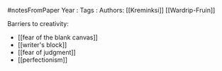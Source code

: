 #notesFromPaper
Year   :
Tags   :
Authors: [[Kreminksi]] [[Wardrip-Fruin]]

Barriers to creativity:

 - [[fear of the blank canvas]]
 - [[writer's block]]
 - [[fear of judgment]]
 - [[perfectionism]]
